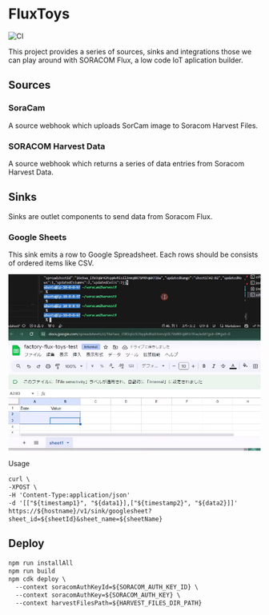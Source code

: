 # FluxToys

![CI](https://github.com/github/docs/actions/workflows/ci.yml/badge.svg)

This project provides a series of sources, sinks and integrations those we can play around with SORACOM Flux, a low code IoT aplication builder.

## Sources

### SoraCam

A source webhook which uploads SorCam image to Soracom Harvest Files.

### SORACOM Harvest Data

A source webhook which returns a series of data entries from Soracom Harvest Data.

## Sinks

Sinks are outlet components to send data from Soracom Flux.

### Google Sheets

This sink emits a row to Google Spreadsheet. Each rows should be consists of ordered items like CSV.

![demo](./asset/google-sheets-sink-demo.gif)

Usage

```
curl \
-XPOST \
-H 'Content-Type:application/json'
-d '[["${timestamp1}", "${data1}],["${timestamp2}", "${data2}]]' 
https://${hostname}/v1/sink/googlesheet?sheet_id=${sheetId}&sheet_name=${sheetName}
```

## Deploy

```
npm run installAll
npm run build
npm cdk deploy \
  --context soracomAuthKeyId=${SORACOM_AUTH_KEY_ID} \ 
  --context soracomAuthKey=${SORACOM_AUTH_KEY} \
  --context harvestFilesPath=${HARVEST_FILES_DIR_PATH}
```



